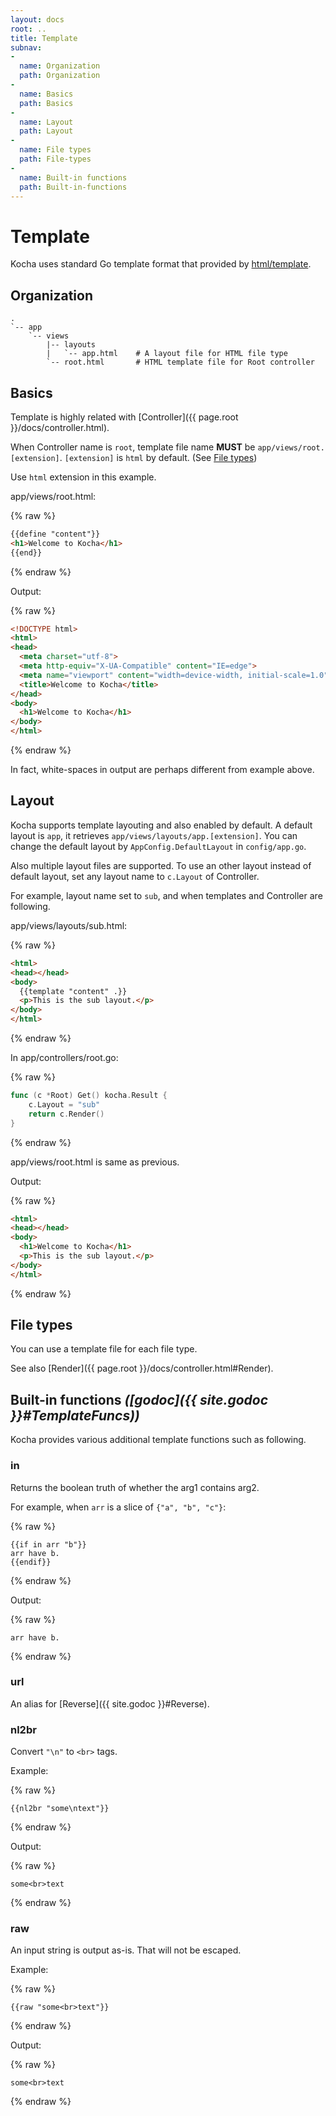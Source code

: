 ```yaml
---
layout: docs
root: ..
title: Template
subnav:
-
  name: Organization
  path: Organization
-
  name: Basics
  path: Basics
-
  name: Layout
  path: Layout
-
  name: File types
  path: File-types
-
  name: Built-in functions
  path: Built-in-functions
---
```


# Template <a id="Template"></a>

Kocha uses standard Go template format that provided by [html/template](http://golang.org/pkg/html/template/).

## Organization <a id="Organization"></a>

```
.
`-- app
    `-- views
        |-- layouts
        |   `-- app.html    # A layout file for HTML file type
        `-- root.html       # HTML template file for Root controller
```

## Basics <a id="Basics"></a>

Template is highly related with [Controller]({{ page.root }}/docs/controller.html).

When Controller name is `root`, template file name **MUST** be `app/views/root.[extension]`.
`[extension]` is `html` by default. (See [File types](#File-types))

Use `html` extension in this example.

app/views/root.html:

{% raw %}
```html
{{define "content"}}
<h1>Welcome to Kocha</h1>
{{end}}
```
{% endraw %}

Output:

{% raw %}
```html
<!DOCTYPE html>
<html>
<head>
  <meta charset="utf-8">
  <meta http-equiv="X-UA-Compatible" content="IE=edge">
  <meta name="viewport" content="width=device-width, initial-scale=1.0">
  <title>Welcome to Kocha</title>
</head>
<body>
  <h1>Welcome to Kocha</h1>
</body>
</html>
```
{% endraw %}

In fact, white-spaces in output are perhaps different from example above.

## Layout <a id="Layout"></a>

Kocha supports template layouting and also enabled by default.
A default layout is `app`, it retrieves `app/views/layouts/app.[extension]`.
You can change the default layout by `AppConfig.DefaultLayout` in `config/app.go`.

Also multiple layout files are supported.
To use an other layout instead of default layout, set any layout name to `c.Layout` of Controller.

For example, layout name set to `sub`, and when templates and Controller are following.

app/views/layouts/sub.html:

{% raw %}
```html
<html>
<head></head>
<body>
  {{template "content" .}}
  <p>This is the sub layout.</p>
</body>
</html>
```
{% endraw %}

In app/controllers/root.go:

{% raw %}
```go
func (c *Root) Get() kocha.Result {
    c.Layout = "sub"
    return c.Render()
}
```
{% endraw %}

app/views/root.html is same as previous.

Output:

{% raw %}
```html
<html>
<head></head>
<body>
  <h1>Welcome to Kocha</h1>
  <p>This is the sub layout.</p>
</body>
</html>
```
{% endraw %}

## File types <a id="File-types"></a>

You can use a template file for each file type.

See also [Render]({{ page.root }}/docs/controller.html#Render).

## Built-in functions *([godoc]({{ site.godoc }}#TemplateFuncs))* <a id="Built-in-functions"></a>

Kocha provides various additional template functions such as following.

### in

Returns the boolean truth of whether the arg1 contains arg2.

For example, when `arr` is a slice of `{"a", "b", "c"}`:

{% raw %}
```
{{if in arr "b"}}
arr have b.
{{endif}}
```
{% endraw %}

Output:

{% raw %}
```
arr have b.
```
{% endraw %}

### url

An alias for [Reverse]({{ site.godoc }}#Reverse).

### nl2br

Convert `"\n"` to `<br>` tags.

Example:

{% raw %}
```
{{nl2br "some\ntext"}}
```
{% endraw %}

Output:

{% raw %}
```
some<br>text
```
{% endraw %}

### raw

An input string is output as-is. That will not be escaped.

Example:

{% raw %}
```
{{raw "some<br>text"}}
```
{% endraw %}

Output:

{% raw %}
```
some<br>text
```
{% endraw %}
